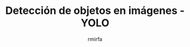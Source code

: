 ---
layout: external
title:  Detección de objetos en imágenes - YOLO
categories: ['Neural Networks','CNN','YOLO']
author: rmirfa
Date: 2022-09-01
image: assets/images/projects/yolo.jpg 
description: Se detectan objetos en imágenes usando el algortimo YOLO-v3. Se carga el modelo ya entrenado en la librería de computer visión (cv2). Se usa además max-suppression para descartar los objetos superpuestos y con baja probabilidad.
external_url: https://github.com/sarudalf3/YOLO-v3
---
